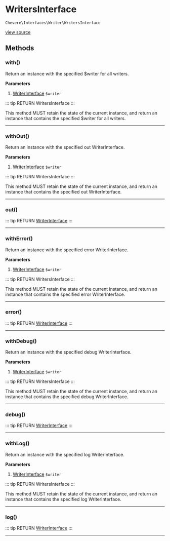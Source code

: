 # WritersInterface

`Chevere\Interfaces\Writer\WritersInterface`

[view source](https://github.com/chevere/chevere/blob/master/interfaces/Writer/WritersInterface.php)

## Methods

### with()

Return an instance with the specified $writer for all writers.

**Parameters**

1. [WriterInterface](./WriterInterface.md) `$writer`

::: tip RETURN
WritersInterface
:::

This method MUST retain the state of the current instance, and return
an instance that contains the specified $writer for all writers.

---

### withOut()

Return an instance with the specified out WriterInterface.

**Parameters**

1. [WriterInterface](./WriterInterface.md) `$writer`

::: tip RETURN
WritersInterface
:::

This method MUST retain the state of the current instance, and return
an instance that contains the specified out WriterInterface.

---

### out()

::: tip RETURN
[WriterInterface](./WriterInterface.md)
:::


---

### withError()

Return an instance with the specified error WriterInterface.

**Parameters**

1. [WriterInterface](./WriterInterface.md) `$writer`

::: tip RETURN
WritersInterface
:::

This method MUST retain the state of the current instance, and return
an instance that contains the specified error WriterInterface.

---

### error()

::: tip RETURN
[WriterInterface](./WriterInterface.md)
:::


---

### withDebug()

Return an instance with the specified debug WriterInterface.

**Parameters**

1. [WriterInterface](./WriterInterface.md) `$writer`

::: tip RETURN
WritersInterface
:::

This method MUST retain the state of the current instance, and return
an instance that contains the specified debug WriterInterface.

---

### debug()

::: tip RETURN
[WriterInterface](./WriterInterface.md)
:::


---

### withLog()

Return an instance with the specified log WriterInterface.

**Parameters**

1. [WriterInterface](./WriterInterface.md) `$writer`

::: tip RETURN
WritersInterface
:::

This method MUST retain the state of the current instance, and return
an instance that contains the specified log WriterInterface.

---

### log()

::: tip RETURN
[WriterInterface](./WriterInterface.md)
:::


---

